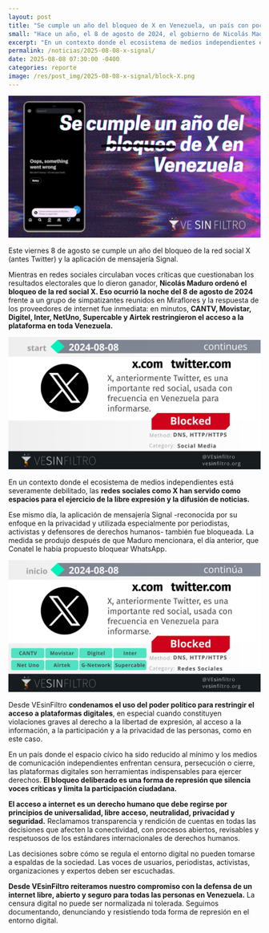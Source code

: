 ```yaml
---
layout: post
title: "Se cumple un año del bloqueo de X en Venezuela, un país con poco acceso a la información"
small: "Hace un año, el 8 de agosto de 2024, el gobierno de Nicolás Maduro ordenó el bloqueo de las redes sociales X (antes Twitter) y Signal en Venezuela. Esta medida, que se tomó en un contexto de cuestionamientos a los resultados electorales, limitó la libre expresión y el acceso a la información, ya que estas plataformas son herramientas clave para periodistas, activistas y la sociedad civil ante un ecosistema de medios debilitado."
excerpt: "En un contexto donde el ecosistema de medios independientes está severamente debilitado, las redes sociales como X han servido como espacios para el ejercicio de la libre expresión y la difusión de noticias. Ese mismo día, la aplicación de mensajería Signal -reconocida por su enfoque en la privacidad y utilizada especialmente por periodistas, activistas y defensores de derechos humanos- también fue bloqueada."
permalink: /noticias/2025-08-08-x-signal/
date: 2025-08-08 07:30:00 -0400
categories: reporte
image: /res/post_img/2025-08-08-x-signal/block-X.png
---
```

<p class="cover"><img class="" src="/res/post_img/2025-08-08-x-signal/block-X.png"></p>
Este viernes 8 de agosto se cumple un año del bloqueo de la red social X (antes Twitter) y la aplicación de mensajería Signal.

Mientras en redes sociales circulaban voces críticas que cuestionaban los resultados electorales que lo dieron ganador, **Nicolás Maduro ordenó el bloqueo de la red social X. Eso ocurrió la noche del 8 de agosto de 2024** frente a un grupo de simpatizantes reunidos en Miraflores y la respuesta de los proveedores de internet fue inmediata: en minutos, **CANTV, Movistar, Digitel, Inter, NetUno, Supercable y Airtek restringieron el acceso a la plataforma en toda Venezuela.**

![status de x.com bloqueadas múltiples ISP. Fuente: VSF.](/res/post_img/2025-08-08-x-signal/2024-08-08-eng.png)

En un contexto donde el ecosistema de medios independientes está severamente debilitado, las **redes sociales como X han servido como espacios para el ejercicio de la libre expresión y la difusión de noticias.**

Ese mismo día, la aplicación de mensajería Signal -reconocida por su enfoque en la privacidad y utilizada especialmente por periodistas, activistas y defensores de derechos humanos- también fue bloqueada. La medida se produjo después de que Maduro mencionara, el día anterior, que Conatel le había propuesto bloquear WhatsApp.

![status de signal.org bloqueadas múltiples ISP. Fuente: VSF.](/res/post_img/2025-08-08-x-signal/2024-08-08-x.png)

Desde VEsinFiltro **condenamos el uso del poder político para restringir el acceso a plataformas digitales**, en especial cuando constituyen violaciones graves al derecho a la libertad de expresión, al acceso a la información, a la participación y a la privacidad de las personas, como en este caso.

En un país donde el espacio cívico ha sido reducido al mínimo y los medios de comunicación independientes enfrentan censura, persecución o cierre, las plataformas digitales son herramientas indispensables para ejercer derechos. **El bloqueo deliberado es una forma de represión que silencia voces críticas y limita la participación ciudadana.**

**El acceso a internet es un derecho humano que debe regirse por principios de universalidad, libre acceso, neutralidad, privacidad y seguridad.** Reclamamos transparencia y rendición de cuentas en todas las decisiones que afecten la conectividad, con procesos abiertos, revisables y respetuosos de los estándares internacionales de derechos humanos.

Las decisiones sobre cómo se regula el entorno digital no pueden tomarse a espaldas de la sociedad. Las voces de usuarios, periodistas, activistas, organizaciones y expertos deben ser escuchadas.

**Desde VEsinFiltro reiteramos nuestro compromiso con la defensa de un internet libre, abierto y seguro para todas las personas en Venezuela.** La censura digital no puede ser normalizada ni tolerada. Seguimos documentando, denunciando y resistiendo toda forma de represión en el entorno digital.
